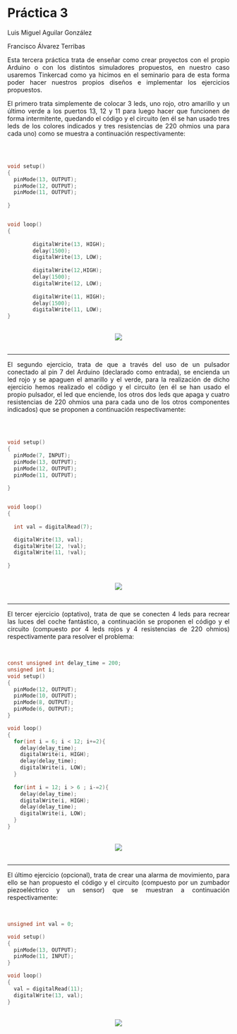 <h1>Práctica 3</h1>

Luis Miguel Aguilar González

Francisco Álvarez Terribas 

<div style="text-align: justify">
Esta tercera práctica trata de enseñar como crear proyectos con el propio Arduino o con los distintos simuladores propuestos, en nuestro caso usaremos Tinkercad como ya hicimos en el seminario para de esta forma poder hacer nuestros propios diseños e implementar los ejercicios propuestos.<br/>

El primero trata simplemente de colocar 3 leds, uno rojo, otro amarillo y un último verde a los puertos 13, 12  y 11 para luego hacer que funcionen de forma intermitente, quedando el código y el circuito (en él se han usado tres leds de los colores indicados y tres resistencias de 220 ohmios una para cada uno) como se muestra a continuación respectivamente:
</div>

<br/>

```C

void setup()
{
  pinMode(13, OUTPUT);
  pinMode(12, OUTPUT);
  pinMode(11, OUTPUT);
  
}


void loop()
{
  
    	digitalWrite(13, HIGH);
    	delay(1500);
   		digitalWrite(13, LOW);
  
    	digitalWrite(12,HIGH);
        delay(1500);
        digitalWrite(12, LOW);
  
        digitalWrite(11, HIGH);
        delay(1500);
        digitalWrite(11, LOW);
}
```
<br/>

<div style="text-align: center"><img src="images/Circuito1.PNG" /></div>

<br/>

_ _ _ _

<div style="text-align: justify">
El segundo ejercicio, trata de que a través del uso de un pulsador conectado al pin 7 del Arduino (declarado como entrada), se encienda un led rojo y se apaguen el amarillo y el verde, para la realización de dicho ejercicio hemos realizado el código y el circuito (en él se han usado el propio pulsador, el led que enciende, los otros dos leds que apaga y cuatro resistencias de 220 ohmios una para cada uno de los otros componentes indicados) que se proponen a continuación respectivamente:
</div>
<br/>


```C


void setup()
{
  pinMode(7, INPUT);
  pinMode(13, OUTPUT);
  pinMode(12, OUTPUT);
  pinMode(11, OUTPUT);
  
}


void loop()
{
  
  int val = digitalRead(7);

  digitalWrite(13, val);
  digitalWrite(12, !val);
  digitalWrite(11, !val);
   
}

```
<br/>

<div style="text-align: center"><img src="images/Circuito2.PNG" /></div>

<br/>

_ _ _ _

<div style="text-align: justify">
El tercer ejercicio (optativo), trata de que se conecten 4 leds para recrear las luces del coche fantástico, a continuación se proponen el código y el circuito (compuesto por 4 leds rojos y 4 resistencias de 220 ohmios) respectivamente para resolver el problema:
</div>
<br/>


```C

const unsigned int delay_time = 200;
unsigned int i;
void setup()
{
  pinMode(12, OUTPUT);
  pinMode(10, OUTPUT);
  pinMode(8, OUTPUT);
  pinMode(6, OUTPUT);
}

void loop()
{
  for(int i = 6; i < 12; i+=2){
    delay(delay_time);
    digitalWrite(i, HIGH);
    delay(delay_time); 
    digitalWrite(i, LOW);
  }
  
  for(int i = 12; i > 6 ; i-=2){
    delay(delay_time);
    digitalWrite(i, HIGH);
    delay(delay_time); 
    digitalWrite(i, LOW);
  }
}

```
<br/>

<div style="text-align: center"><img src="images/Circuito3.jpg" /></div>

<br/>

_ _ _ _

<div style="text-align: justify">
El último ejercicio (opcional), trata de crear una alarma de movimiento, para ello se han propuesto el código y el circuito (compuesto por un zumbador piezoeléctrico y un sensor) que se muestran a continuación respectivamente:
</div>
<br/>


```C

unsigned int val = 0;

void setup()
{
  pinMode(13, OUTPUT);
  pinMode(11, INPUT);
}

void loop()
{
  val = digitalRead(11);
  digitalWrite(13, val);
}

```
<br/>

<div style="text-align: center"><img src="images/Circuito4.jpg" /></div>
